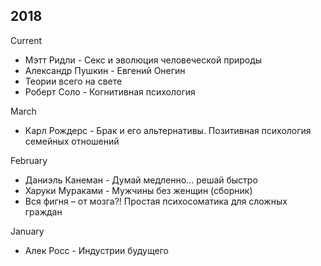## 2018

Current
* Мэтт Ридли - Секс и эволюция человеческой природы
* Александр Пушкин - Евгений Онегин
* Теории всего на свете
* Роберт Соло - Когнитивная психология

March
* Карл Рождерс - Брак и его альтернативы. Позитивная психология семейных отношений

February
* Даниэль Канеман - Думай медленно... решай быстро
* Харуки Мураками - Мужчины без женщин (сборник)
* Вся фигня – от мозга?! Простая психосоматика для сложных граждан

January
* Алек Росс - Индустрии будущего
